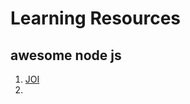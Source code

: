 # Learning Resources

## awesome node js

1. [JOI](https://joi.dev/)
2. [](https://github.com/sindresorhus/awesome-nodejs)
